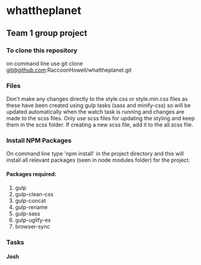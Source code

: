 # whattheplanet
## Team 1 group project

### To clone this repository
on command line use git clone git@github.com:RaccoonHowell/whattheplanet.git

### Files
Don't make any changes directly to the style.css or style.min.css files as these have been created using gulp tasks (sass and minify-css) so will be updated automatically when the watch task is running and changes are made to the scss files. Only use scss files for updating the styling and keep them in the scss folder. If creating a new scss file, add it to the all.scss file.

### Install NPM Packages
On command line type 'npm install' in the project directory and this will install all relevant packages (seen in node modules folder) for the project.

#### Packages required:
1. gulp
2. gulp-clean-css
3. gulp-concat
4. gulp-rename
5. gulp-sass
6. gulp-uglify-es
7. browser-sync

### Tasks

#### Josh
